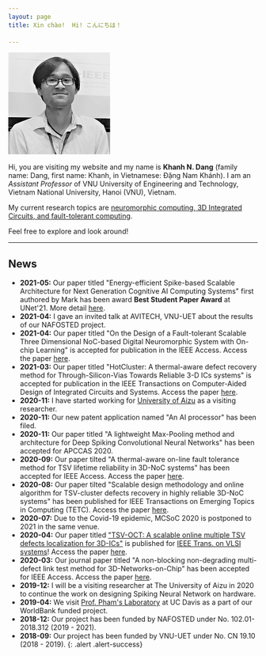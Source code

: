 ```yaml
---
layout: page
title: Xin chào!  Hi! こんにちは！

---
```

<img src="images/memcsoc19_sm.jpg" class="avatar" alt="Avatar">

Hi, you are visiting my website and my name is **Khanh N. Dang** (family name: Dang, first name: Khanh, in Vietnamese: Đặng Nam Khánh). I am an *Assistant Professor* of VNU University of Engineering and Technology, Vietnam
National University, Hanoi (VNU), Vietnam.

My current research topics are [neuromorphic computing, 3D Integrated Circuits, and fault-tolerant computing](./research).

Feel free to explore and look around!

<!-- <center>
<a role="button" href="./about" class="btn btn-success">About me</a>
<a role="button" href="./contact" class="btn btn-success">Contact</a>
</center> -->
---

## News

- **2021-05:** Our paper titled "Energy-efficient Spike-based Scalable Architecture for Next Generation Cognitive AI Computing Systems" first authored by Mark has been award **Best Student Paper Award** at UNet'21. More detail [here](./2021/05/22/Best_Paper_Award_Unet.html).
- **2021-04:** I gave an invited talk at AVITECH, VNU-UET about the results of our NAFOSTED project.
- **2021-04:** Our paper titled "On the Design of a Fault-tolerant Scalable Three Dimensional NoC-based Digital
Neuromorphic System with On-chip Learning" is accepted for publication in the IEEE Access. Access the paper
[here](https://doi.org/10.1109/ACCESS.2021.3071089).
- **2021-03:** Our paper titled "HotCluster: A thermal-aware defect recovery method for Through-Silicon-Vias Towards
Reliable 3-D ICs systems" is accepted for publication in the IEEE Transactions on Computer-Aided Design of Integrated
Circuits and Systems. Access the paper [here](http://khanhdang.github.io/share/TCAD-2021.pdf).
- **2020-11:** I have started working for [University of Aizu](http://u-aizu.ac.jp) as a visiting researcher.
- **2020-11:** Our new patent application named "An AI processor" has been filed.
- **2020-11:** Our paper titled "A lightweight Max-Pooling method and architecture for Deep Spiking Convolutional Neural Networks" has been accepted for APCCAS 2020.
- **2020-09:** Our paper tilted "A thermal-aware on-line fault tolerance method for TSV lifetime reliability in 3D-NoC systems" has been accepted for IEEE Access. Access the paper [here](https://doi.org/10.1109/ACCESS.2020.3022904).
- **2020-08:** Our paper tilted "Scalable design methodology and online algorithm for TSV-cluster defects recovery in highly reliable 3D-NoC systems" has been published for IEEE Transactions on Emerging Topics in Computing (TETC). Access the paper [here](https://doi.org/10.1109/TETC.2017.2762407 ).
- **2020-07:** Due to the Covid-19 epidemic, MCSoC 2020 is postponed to 2021 in the same venue.
- **2020-04:** Our paper titled ["TSV-OCT: A scalable online multiple TSV defects localization for 3D-ICs"](http://khanhdang.github.io/share/TVLSI-2019.pdf ) is published for [ IEEE Trans. on VLSI systems](http://tvlsi.egr.duke.edu/)! Access the paper [here](http://khanhdang.github.io/share/TVLSI-2019.pdf).
- **2020-03:** Our journal paper titled "A non-blocking non-degrading multi-defect link test method for 3D-Networks-on-Chip" has been accepted for IEEE Access.  Access the paper [here](http://khanhdang.github.io/share/ACCESS-2020.pdf).
- **2019-12:** I will be a visiting researcher at The University of Aizu in 2020 to continue the work on designing Spiking Neural Network on hardware.
- **2019-04:** We visit [Prof. Pham's Laboratory](https://www.ece.ucdavis.edu/mml/) at UC Davis as a part of our WorldBank funded project.
- **2018-12:** Our project has been funded by NAFOSTED under No. 102.01-2018.312 (2019 - 2021).
- **2018-09:** Our project has been funded by VNU-UET under No. CN 19.10 (2018 - 2019).
{: .alert .alert-success}

<!-- [More news ≫](./news) -->



